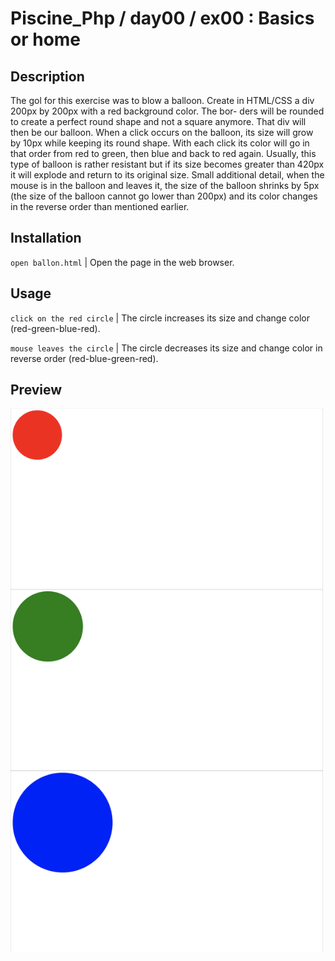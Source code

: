 # Piscine_Php / day00 / ex00 : Basics or home

## Description
The gol for this exercise was to blow a balloon. 
Create in HTML/CSS a div 200px by 200px with a red background color. The bor- ders will be rounded to create a perfect round shape and not a square anymore. That div will then be our balloon. When a click occurs on the balloon, its size will grow by 10px while keeping its round shape. With each click its color will go in that order from red to green, then blue and back to red again. Usually, this type of balloon is rather resistant but if its size becomes greater than 420px it will explode and return to its original size. Small additional detail, when the mouse is in the balloon and leaves it, the size of the balloon shrinks by 5px (the size of the balloon cannot go lower than 200px) and its color changes in the reverse order than mentioned earlier.

## Installation
`open ballon.html` | Open the page in the web browser.

## Usage
`click on the red circle` | The circle increases its size and change color (red-green-blue-red).

`mouse leaves the circle` | The circle decreases its size and change color in reverse order (red-blue-green-red).

## Preview

<img src="../../resources/images/balloon.png" width="500">
